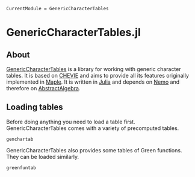 ```@meta
CurrentModule = GenericCharacterTables
```

# GenericCharacterTables.jl

## About

[GenericCharacterTables](https://github.com/oscar-system/GenericCharacterTables.jl)
is a library for working with generic character tables. It is based on
[CHEVIE](http://www.math.rwth-aachen.de/homes/CHEVIE/index.html)
and aims to provide all its features originally implemented in
[Maple](https://de.maplesoft.com/products/Maple/index.aspx).
It is written in [Julia](https://julialang.org/) and depends on
[Nemo](https://nemocas.github.io/Nemo.jl/stable/) and therefore on
[AbstractAlgebra](https://nemocas.github.io/AbstractAlgebra.jl/stable/).

## Loading tables

Before doing anything you need to load a table first. GenericCharacterTables comes with a variety of precomputed tables.

```@docs
genchartab
```

GenericCharacterTables also provides some tables of Green functions. They can be loaded similarly.

```@docs
greenfuntab
```
